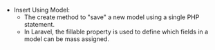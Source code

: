 * Insert Using Model:
   - The create method to "save" a new model using a single PHP statement.
   - In Laravel, the fillable property is used to define which fields in a model can be mass assigned.